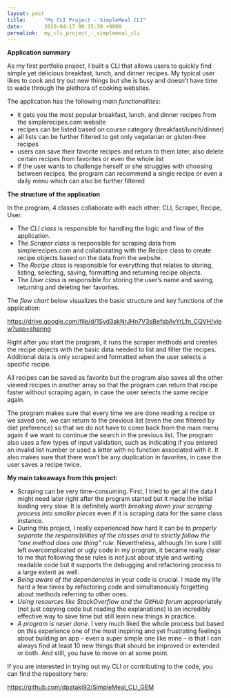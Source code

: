 ```yaml
---
layout: post
title:      "My CLI Project - SimpleMeal CLI"
date:       2020-04-17 00:15:30 +0000
permalink:  my_cli_project_-_simplemeal_cli
---
```



**Application summary**

As my first portfolio project, I built a CLI that allows users to quickly find simple yet delicious breakfast, lunch, and dinner recipes. My typical user likes to cook and try out new things but she is busy and doesn’t have time to wade through the plethora of cooking websites.

The application has the following *main functionalities*:

- it gets you the most popular breakfast, lunch, and dinner recipes from the simplerecipes.com website
- recipes can be listed based on course category (breakfast/lunch/dinner)
- all lists can be further filtered to get only vegetarian or gluten-free recipes
- users can save their favorite recipes and return to them later, also delete certain recipes from favorites or even the whole list
- if the user wants to challenge herself or she struggles with choosing between recipes, the program can recommend a single recipe or even a daily menu which can also be further filtered

**The structure of the application**

In the program, 4 classes collaborate with each other: CLI, Scraper, Recipe, User.

- The *CLI class* is responsible for handling the logic and flow of the application.
- The *Scraper class* is responsible for scraping data from simplerecipes.com and collaborating with the Recipe class to create recipe objects based on the data from the website.
- The *Recipe class* is responsible for everything that relates to storing, listing, selecting, saving, formatting and returning recipe objects.
- The *User class* is responsible for storing the user’s name and saving, returning and deleting her favorites.

The *flow chart* below visualizes the basic structure and key functions of the application:

https://drive.google.com/file/d/1Syd3akNrJHn7V3sBefsbAyYrLfn_CQVH/view?usp=sharing

Right after you start the program, it runs the scraper methods and creates the recipe objects with the basic data needed to list and filter the recipes. Additional data is only scraped and formatted when the user selects a specific recipe.

All recipes can be saved as favorite but the program also saves all the other viewed recipes in another array so that the program can return that recipe faster without scraping again, in case the user selects the same recipe again.

The program makes sure that every time we are done reading a recipe or we saved one, we can return to the previous list (even the one filtered by diet preference) so that we do not have to come back from the main menu again if we want to continue the search in the previous list. The program also uses a few types of input validation, such as indicating if you entered an invalid list number or used a letter with no function associated with it. It also makes sure that there won’t be any duplication in favorites, in case the user saves a recipe twice.

**My main takeaways from this project:**

-	Scraping can be very time-consuming. First, I tried to get all the data I might need later right after the program started but it made the initial loading very slow. It is definitely worth *breaking down your scraping process into smaller pieces* even if it is scraping data for the same class instance.
-	During this project, I really experienced how hard it can be to *properly separate the responsibilities of the classes and to strictly follow the “one method does one thing” rule*. Nevertheless, although I’m sure I still left overcomplicated or ugly code in my program, it became really clear to me that following these rules is not just about style and writing readable code but it supports the debugging and refactoring process to a large extent as well.
-	*Being aware of the dependencies* in your code is crucial. I made my life hard a few times by refactoring code and simultaneously forgetting about methods referring to other ones.
-	*Using resources like StackOverflow and the GitHub forum* appropriately (not just copying code but reading the explanations) is an incredibly effective way to save time but still learn new things in practice.
-	*A program is never done*. I very much liked the whole process but based on this experience one of the most inspiring and yet frustrating feelings about building an app – even a super simple one like mine – is that I can always find at least 10 new things that should be improved or extended or both. And still, you have to move on at some point.

If you are interested in trying out my CLI or contributing to the code, you can find the repository here:

https://github.com/dpataki92/SimpleMeal_CLI_GEM


